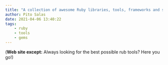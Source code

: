 ```yaml
---
title: "A collection of awesome Ruby libraries, tools, frameworks and software"
author: Pito Salas
date: 2021-04-06 13:40:22
tags:
    - ruby
    - tools
    - gems
---
```



(**Web site except:** Always looking for the best possible rub tools? Here you go!) 

